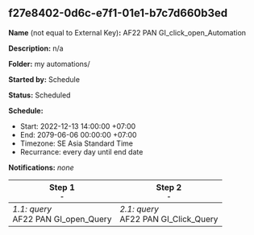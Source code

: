 ## f27e8402-0d6c-e7f1-01e1-b7c7d660b3ed

**Name** (not equal to External Key)**:** AF22 PAN GI_click_open_Automation

**Description:** n/a

**Folder:** my automations/

**Started by:** Schedule

**Status:** Scheduled

**Schedule:**

* Start: 2022-12-13 14:00:00 +07:00
* End: 2079-06-06 00:00:00 +07:00
* Timezone: SE Asia Standard Time
* Recurrance: every day until end date

**Notifications:** _none_


| Step 1<br>_<small>-</small>_ | Step 2<br>_<small>-</small>_ |
| --- | --- |
| _1.1: query_<br>AF22 PAN GI_open_Query | _2.1: query_<br>AF22 PAN GI_Click_Query |
